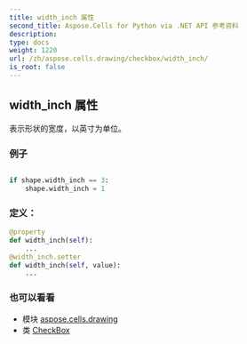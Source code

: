 ```yaml
---
title: width_inch 属性
second_title: Aspose.Cells for Python via .NET API 参考资料
description:
type: docs
weight: 1220
url: /zh/aspose.cells.drawing/checkbox/width_inch/
is_root: false
---
```

## width_inch 属性

表示形状的宽度，以英寸为单位。

### 例子

```python

if shape.width_inch == 3:
    shape.width_inch = 1

```
### 定义：
```python
@property
def width_inch(self):
    ...
@width_inch.setter
def width_inch(self, value):
    ...
```

### 也可以看看
* 模块 [aspose.cells.drawing](../../)
* 类 [CheckBox](/cells/python-net/zh/aspose.cells.drawing/checkbox)
